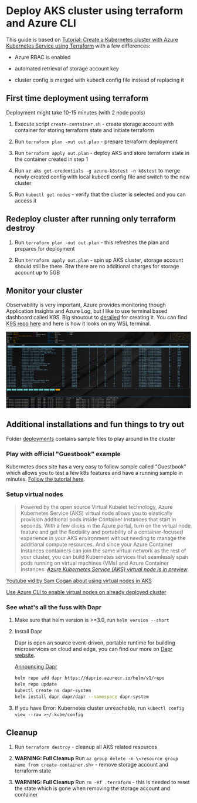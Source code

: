 # Deploy AKS cluster using terraform and Azure CLI

This guide is based on [Tutorial: Create a Kubernetes cluster with Azure Kubernetes Service using Terraform](https://docs.microsoft.com/en-us/azure/terraform/terraform-create-k8s-cluster-with-tf-and-aks) with a few differences:

* Azure RBAC is enabled

* automated retrieval of storage account key

* cluster config is merged with kubeclt config file instead of replacing it

## First time deployment using terraform

Deployment might take 10-15 minutes (with 2 node pools)

1. Execute script `create-container.sh` - create storage account with container for storing terraform state and initiate terraform

2. Run `terraform plan -out out.plan` - prepare terraform deployment

3. Run `terraform apply out.plan` - deploy AKS and store terraform state in the container created in step 1

4. Run `az aks get-credentials -g azure-k8stest -n k8stest` to merge newly created config with local kubectl config file and switch to the new cluster

5. Run `kubectl get nodes` - verify that the cluster is selected and you can access it

## Redeploy cluster after running only terraform destroy

1. Run `terraform plan -out out.plan` - this refreshes the plan and prepares for deployment

2. Run `terraform apply out.plan` - spin up AKS cluster, storage account should still be there. Btw there are no additional charges for storage account up to 5GB

## Monitor your cluster

Observability is very important, Azure provides monitoring though Application Insights and Azure Log, but I like to use terminal based dashboard called K9S. Big shoutout to [derailed](https://github.com/derailed) for creating it. You can find [K9S repo here](https://github.com/derailed/k9s) and here is how it looks on my WSL terminal.

![K9S](https://github.com/Piotr1215/azure-architect-exams-resources/blob/master/k9s-dashboard.png?raw=true)

## Additional installations and fun things to try out

Folder [deployments](./2-yaml-files) contains sample files to play around in the cluster

### Play with official "Guestbook" example

Kubernetes docs site has a very easy to follow sample called "Guestbook" which allows you to test a few k8s features and have a running sample in minutes. [Follow the tutorial here](https://kubernetes.io/docs/tutorials/stateless-application/guestbook/).

### Setup virtual nodes

>Powered by the open source Virtual Kubelet technology, Azure Kubernetes Service (AKS) virtual node allows you to elastically provision additional pods inside Container Instances that start in seconds. With a few clicks in the Azure portal, turn on the virtual node feature and get the flexibility and portability of a container-focused experience in your AKS environment without needing to manage the additional compute resources. And since your Azure Container Instances containers can join the same virtual network as the rest of your cluster, you can build Kubernetes services that seamlessly span pods running on virtual machines (VMs) and Azure Container Instances.
<cite>[Azure Kubernetes Service (AKS) virtual node is in preview](https://azure.microsoft.com/en-us/updates/aks-virtual-node-public-preview/)</cite>.

[Youtube vid by  Sam Cogan about using virtual nodes in AKS](https://youtu.be/LhOCFJZp1H0)

[Use Azure CLI to enable virtual nodes on already deployed cluster](https://docs.microsoft.com/en-us/azure/aks/virtual-nodes-cli)

### See what's all the fuss with Dapr

1. Make sure that helm version is >=3.0, run `helm version --short`

2. Install Dapr

    Dapr is open an source event-driven, portable runtime for building microservices on cloud and edge, you can find our more on [Dapr website](https://dapr.io/).

    [Announcing Dapr](https://cloudblogs.microsoft.com/opensource/2019/10/16/announcing-dapr-open-source-project-build-microservice-applications/)

    ```bash
    helm repo add dapr https://daprio.azurecr.io/helm/v1/repo
    helm repo update
    kubectl create ns dapr-system
    helm install dapr dapr/dapr --namespace dapr-system
    ```

3. If you have Error: Kubernetes cluster unreachable, run `kubectl config view --raw >~/.kube/config`

## Cleanup

1. Run `terraform destroy` - cleanup all AKS related resources

2. __WARNING: Full Cleanup__ Run `az group delete -n \<resource group name from create-container.sh>` - remove storage account and terraform state

3. __WARNING: Full Cleanup__ Run `rm -Rf .terraform` - this is needed to reset the state which is gone when removing the storage account and container
